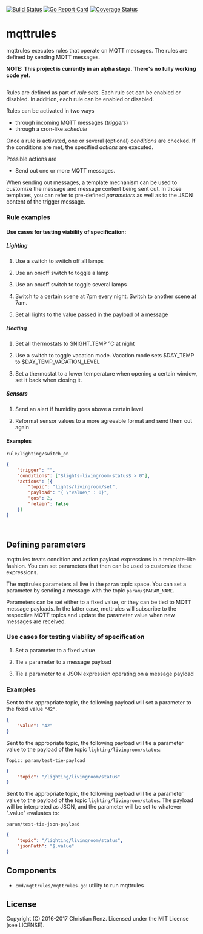 [![Build Status](https://travis-ci.org/crenz/mqttrules.svg?branch=master)](https://travis-ci.org/crenz/mqttrules)
[![Go Report Card](https://goreportcard.com/badge/github.com/crenz/mqttrules)](https://goreportcard.com/report/github.com/crenz/mqttrules)
[![Coverage Status](https://coveralls.io/repos/github/crenz/mqttrules/badge.svg?branch=master)](https://coveralls.io/github/crenz/mqttrules?branch=master)

# mqttrules

mqttrules executes rules that operate on MQTT messages. The rules are defined by sending MQTT messages.

**NOTE: This project is currently in an alpha stage. There's no fully working code yet.**

## 

Rules are defined as part of _rule sets_. Each rule set can be enabled or disabled. In addition, each rule can be enabled or disabled.

Rules can be activated in two ways

* through incoming MQTT messages (_triggers_)
* through a cron-like _schedule_

Once a rule is activated, one or several (optional) _conditions_ are checked. If the conditions are met, the specified _actions_ are executed. 

Possible actions are
* Send out one or more MQTT messages.

When sending out messages, a template mechanism can be used to customize the message and message content being sent out. 
In those templates, you can refer to pre-defined _parameters_ as well as to the JSON content of the trigger message.

### Rule examples

#### Use cases for testing viability of specification:

##### Lighting

1. Use a switch to switch off all lamps

2. Use an on/off switch to toggle a lamp

3. Use an on/off switch to toggle several lamps

4. Switch to a certain scene at 7pm every night. Switch to another scene at 7am.

5. Set all lights to the value passed in the payload of a message

##### Heating

1. Set all thermostats to $NIGHT_TEMP °C at night

2. Use a switch to toggle vacation mode. Vacation mode sets $DAY_TEMP to $DAY_TEMP_VACATION_LEVEL

3. Set a thermostat to a lower temperature when opening a certain window, set it back when closing it.

##### Sensors

1. Send an alert if humidity goes above a certain level

2. Reformat sensor values to a more agreeable format and send them out again

#### Examples

`rule/lighting/switch_on`

```json
{
	"trigger": "",
	"conditions": ["$lights-livingroom-status$ > 0"],
	"actions": [{
		"topic": "lights/livingroom/set",
		"payload": "{ \"value\" : 0}",
		"qos": 2,
		"retain": false
	}]
}




```

## Defining parameters

mqttrules treats condition and action payload expressions in a template-like fashion. You can set parameters that then can be used to customize these expressions.

The mqttrules parameters all live in the `param` topic space. You can set a parameter by sending a message with the topic `param/$PARAM_NAME`.

Parameters can be set either to a fixed value, or they can be tied to MQTT message payloads. In the latter case, mqttrules will subscribe to the respective MQTT topics and update the parameter value when new messages are received.

### Use cases for testing viability of specification

1. Set a parameter to a fixed value

2. Tie a parameter to a message payload

3. Tie a parameter to a JSON expression operating on a message payload

### Examples

Sent to the appropriate topic, the following payload will set a parameter to the fixed value `"42"`.

```json
{
    "value": "42"
}
```

Sent to the appropriate topic, the following payload will tie a parameter value to the payload of the topic `lighting/livingroom/status`:

`Topic: param/test-tie-payload`
```json
{
    "topic": "/lighting/livingroom/status"
}
```

Sent to the appropriate topic, the following payload will tie a parameter value to the payload of the topic `lighting/livingroom/status`. The payload will be interpreted as JSON, and the parameter will be set to whatever ".value" evaluates to:

`param/test-tie-json-payload`
```json
{
    "topic": "/lighting/livingroom/status",
    "jsonPath": "$.value" 
}
```


## Components

* `cmd/mqttrules/mqttrules.go`: utility to run mqttrules

## License

Copyright (C) 2016-2017 Christian Renz. Licensed under the MIT License (see LICENSE).


